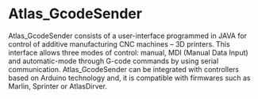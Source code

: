 # Atlas_GcodeSender
Atlas_GcodeSender consists of a user-interface programmed in JAVA for control of additive manufacturing CNC machines – 3D printers. This interface allows three modes of control: manual, MDI (Manual Data Input) and automatic-mode through G-code commands by using serial communication. Atlas_GcodeSender can be integrated with controllers based on Arduino technology and, it is compatible with firmwares such as Marlin, Sprinter or AtlasDirver.
